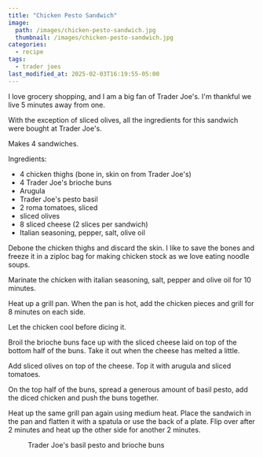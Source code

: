 ```yaml
---
title: "Chicken Pesto Sandwich"
image: 
  path: /images/chicken-pesto-sandwich.jpg
  thumbnail: /images/chicken-pesto-sandwich.jpg
categories:
  - recipe
tags:
  - trader joes
last_modified_at: 2025-02-03T16:19:55-05:00
---
```


I love grocery shopping, and I am a big fan of Trader Joe's. I'm thankful we live 5 minutes away from one. 

With the exception of sliced olives, all the ingredients for this sandwich were bought at Trader Joe's. 

Makes 4 sandwiches.

Ingredients:
* 4 chicken thighs (bone in, skin on from Trader Joe's)
* 4 Trader Joe's brioche buns
* Arugula 
* Trader Joe's pesto basil
* 2 roma tomatoes, sliced
* sliced olives
* 8 sliced cheese (2 slices per sandwich)
* Italian seasoning, pepper, salt, olive oil

Debone the chicken thighs and discard the skin. I like to save the bones and freeze it in a ziploc bag for making chicken stock as we love eating noodle soups.

Marinate the chicken with italian seasoning, salt, pepper and olive oil for 10 minutes.

Heat up a grill pan. When the pan is hot, add the chicken pieces and grill for 8 minutes on each side.

Let the chicken cool before dicing it.

Broil the brioche buns face up with the sliced cheese laid on top of the bottom half of the buns. Take it out when the cheese has melted a little.

Add sliced olives on top of the cheese. Top it with arugula and sliced tomatoes.

On the top half of the buns, spread a generous amount of basil pesto, add the diced chicken and push the buns together.  

Heat up the same grill pan again using medium heat. Place the sandwich in the pan and flatten it with a spatula or use the back of a plate. Flip over after 2 minutes and heat up the other side for another 2 minutes.

 
<figure class="align-left">
  <a href="#"><img src="{{ '/images/tj-pesto.jpg' | absolute_url }}" alt=""></a>
  <figcaption>Trader Joe's basil pesto and brioche buns</figcaption>
</figure> 

